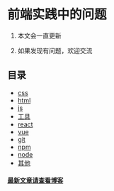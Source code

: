 # 前端实践中的问题

1. 本文会一直更新

2. 如果发现有问题，欢迎交流

## 目录

- [css](./css.md)
- [html](./html.md)
- [js](./js.md)
- [工具](./tool.md)
- [react](./react.md)
- [vue](./vue.md)
- [git](./git.md)
- [npm](./npm.md)
- [node](./node.md)
- [其他](./other.md)

#### [最新文章请查看博客](https://blog.csdn.net/lydxwj)
